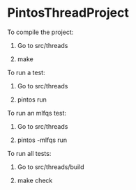 # PintosThreadProject

To compile the project:

1) Go to src/threads

2) make


To run a test:

1) Go to src/threads

2) pintos run <name of test>


To run an mlfqs test: 

1) Go to src/threads

2) pintos -mlfqs run <name of test>


To run all tests:

1) Go to src/threads/build

2) make check
